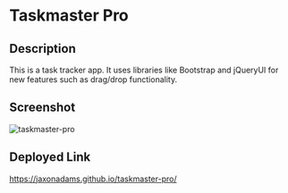 # Taskmaster Pro
## Description
This is a task tracker app. It uses libraries like Bootstrap and jQueryUI for new features such as drag/drop functionality.
## Screenshot
![taskmaster-pro](https://user-images.githubusercontent.com/96997462/153684812-1a9995c0-0179-4bf9-bb05-52dda39db6b9.JPG)
## Deployed Link
https://jaxonadams.github.io/taskmaster-pro/
